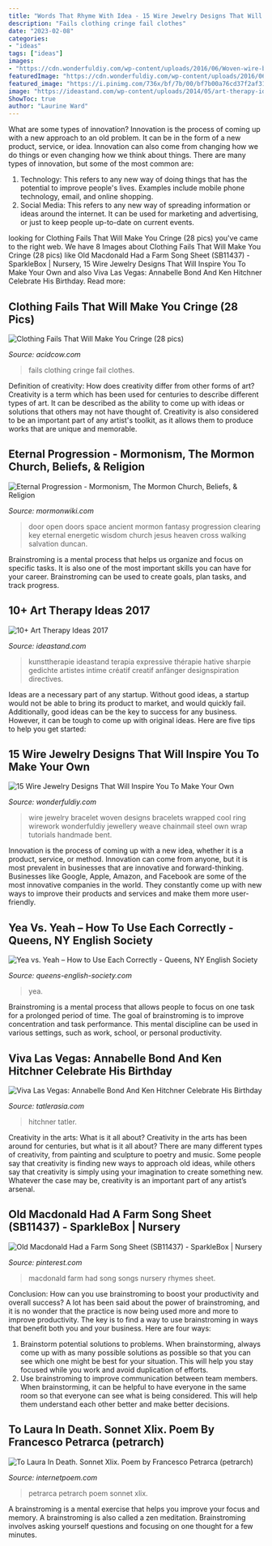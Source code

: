 ```yaml
---
title: "Words That Rhyme With Idea - 15 Wire Jewelry Designs That Will Inspire You To Make Your Own"
description: "Fails clothing cringe fail clothes"
date: "2023-02-08"
categories:
- "ideas"
tags: ["ideas"]
images:
- "https://cdn.wonderfuldiy.com/wp-content/uploads/2016/06/Woven-wire-bracelet.jpg"
featuredImage: "https://cdn.wonderfuldiy.com/wp-content/uploads/2016/06/Woven-wire-bracelet.jpg"
featured_image: "https://i.pinimg.com/736x/bf/7b/00/bf7b00a76cd37f2af31e774041f2f8a0.jpg"
image: "https://ideastand.com/wp-content/uploads/2014/05/art-therapy-ideas/4-art-therapy-ideas.jpg"
ShowToc: true
author: "Laurine Ward"
---
```



What are some types of innovation?
Innovation is the process of coming up with a new approach to an old problem. It can be in the form of a new product, service, or idea. Innovation can also come from changing how we do things or even changing how we think about things. There are many types of innovation, but some of the most common are: 
1) Technology: This refers to any new way of doing things that has the potential to improve people's lives. Examples include mobile phone technology, email, and online shopping. 
2) Social Media: This refers to any new way of spreading information or ideas around the internet. It can be used for marketing and advertising, or just to keep people up-to-date on current events.

	

		
looking for Clothing Fails That Will Make You Cringe (28 pics) you've came to the right web. We have 8 Images about Clothing Fails That Will Make You Cringe (28 pics) like Old Macdonald Had a Farm Song Sheet (SB11437) - SparkleBox | Nursery, 15 Wire Jewelry Designs That Will Inspire You To Make Your Own and also Viva Las Vegas: Annabelle Bond And Ken Hitchner Celebrate His Birthday. Read more:
		
    
## Clothing Fails That Will Make You Cringe (28 Pics)

<img loading=lazy src="https://cdn.acidcow.com/pics/20170802/fail_clothes_08.jpg" onerror="this.onerror=null;this.src='https://tse3.mm.bing.net/th?id=OIP.GbvhY9D4xBzK-bUOdUY5pQHaNK&amp;pid=15.1';" alt="Clothing Fails That Will Make You Cringe (28 pics)">

_Source: acidcow.com_

>fails clothing cringe fail clothes. 

	

Definition of creativity: How does creativity differ from other forms of art?
Creativity is a term which has been used for centuries to describe different types of art. It can be described as the ability to come up with ideas or solutions that others may not have thought of. Creativity is also considered to be an important part of any artist's toolkit, as it allows them to produce works that are unique and memorable.

    
## Eternal Progression - Mormonism, The Mormon Church, Beliefs, &amp; Religion

<img loading=lazy src="http://www.mormonwiki.com/wiki/images/e/e4/Ancient_wooden_door.jpg" onerror="this.onerror=null;this.src='https://tse1.mm.bing.net/th?id=OIP.56KeZGgGI2f0ysZm0d_V0gHaLB&amp;pid=15.1';" alt="Eternal Progression - Mormonism, The Mormon Church, Beliefs, &amp; Religion">

_Source: mormonwiki.com_

>door open doors space ancient mormon fantasy progression clearing key eternal energetic wisdom church jesus heaven cross walking salvation duncan. 

	

Brainstroming is a mental process that helps us organize and focus on specific tasks. It is also one of the most important skills you can have for your career. Brainstroming can be used to create goals, plan tasks, and track progress.

    
## 10+ Art Therapy Ideas 2017

<img loading=lazy src="https://ideastand.com/wp-content/uploads/2014/05/art-therapy-ideas/4-art-therapy-ideas.jpg" onerror="this.onerror=null;this.src='https://tse1.mm.bing.net/th?id=OIP.obl4Kuo7395PjNi2XFPH7gHaMH&amp;pid=15.1';" alt="10+ Art Therapy Ideas 2017">

_Source: ideastand.com_

>kunsttherapie ideastand terapia expressive thérapie hative sharpie gedichte artistes intime créatif creatif anfänger designspiration directives. 

	

Ideas are a necessary part of any startup. Without good ideas, a startup would not be able to bring its product to market, and would quickly fail. Additionally, good ideas can be the key to success for any business. However, it can be tough to come up with original ideas. Here are five tips to help you get started: 

    
## 15 Wire Jewelry Designs That Will Inspire You To Make Your Own

<img loading=lazy src="https://cdn.wonderfuldiy.com/wp-content/uploads/2016/06/Woven-wire-bracelet.jpg" onerror="this.onerror=null;this.src='https://tse2.mm.bing.net/th?id=OIP.kv6YhKJ8Qvm7KTb86SuS8QHaJ4&amp;pid=15.1';" alt="15 Wire Jewelry Designs That Will Inspire You To Make Your Own">

_Source: wonderfuldiy.com_

>wire jewelry bracelet woven designs bracelets wrapped cool ring wirework wonderfuldiy jewellery weave chainmail steel own wrap tutorials handmade bent. 

	

Innovation is the process of coming up with a new idea, whether it is a product, service, or method. Innovation can come from anyone, but it is most prevalent in businesses that are innovative and forward-thinking. Businesses like Google, Apple, Amazon, and Facebook are some of the most innovative companies in the world. They constantly come up with new ways to improve their products and services and make them more user-friendly.

    
## Yea Vs. Yeah – How To Use Each Correctly - Queens, NY English Society

<img loading=lazy src="https://www.queens-english-society.com/wp-content/uploads/2020/04/yea-versus-yeah.png" onerror="this.onerror=null;this.src='https://tse1.mm.bing.net/th?id=OIP.yK5nO-k-3teEDL2lGU70PgHaDt&amp;pid=15.1';" alt="Yea vs. Yeah – How to Use Each Correctly - Queens, NY English Society">

_Source: queens-english-society.com_

>yea. 

	

Brainstroming is a mental process that allows people to focus on one task for a prolonged period of time. The goal of brainstroming is to improve concentration and task performance. This mental discipline can be used in various settings, such as work, school, or personal productivity.

    
## Viva Las Vegas: Annabelle Bond And Ken Hitchner Celebrate His Birthday

<img loading=lazy src="https://cdn.tatlerasia.com/asiatatler/i/hk/2020/09/10160550-patricia-tung-gaw-and-annabelle-bond_cover_1333x2000.jpg" onerror="this.onerror=null;this.src='https://tse2.mm.bing.net/th?id=OIP.HTkJTXXW9x6T-GQDOENNxwHaLH&amp;pid=15.1';" alt="Viva Las Vegas: Annabelle Bond And Ken Hitchner Celebrate His Birthday">

_Source: tatlerasia.com_

>hitchner tatler. 

	

Creativity in the arts: What is it all about?
Creativity in the arts has been around for centuries, but what is it all about? There are many different types of creativity, from painting and sculpture to poetry and music. Some people say that creativity is finding new ways to approach old ideas, while others say that creativity is simply using your imagination to create something new. Whatever the case may be, creativity is an important part of any artist’s arsenal.

    
## Old Macdonald Had A Farm Song Sheet (SB11437) - SparkleBox | Nursery

<img loading=lazy src="https://i.pinimg.com/736x/bf/7b/00/bf7b00a76cd37f2af31e774041f2f8a0.jpg" onerror="this.onerror=null;this.src='https://tse1.mm.bing.net/th?id=OIP.0r06bLHX0r0e2OAuiAr5xAHaKe&amp;pid=15.1';" alt="Old Macdonald Had a Farm Song Sheet (SB11437) - SparkleBox | Nursery">

_Source: pinterest.com_

>macdonald farm had song songs nursery rhymes sheet. 

	

Conclusion: How can you use brainstroming to boost your productivity and overall success?
A lot has been said about the power of brainstroming, and it is no wonder that the practice is now being used more and more to improve productivity. The key is to find a way to use brainstroming in ways that benefit both you and your business. Here are four ways: 
1. Brainstorm potential solutions to problems. When brainstorming, always come up with as many possible solutions as possible so that you can see which one might be best for your situation. This will help you stay focused while you work and avoid duplication of efforts. 
2. Use brainstroming to improve communication between team members. When brainstorming, it can be helpful to have everyone in the same room so that everyone can see what is being considered. This will help them understand each other better and make better decisions. 

    
## To Laura In Death. Sonnet Xlix. Poem By Francesco Petrarca (petrarch)

<img loading=lazy src="https://internetpoem.com/img/poems/578/to-laura-in-death-sonnet-xlix-poem-by-francesco-petrarca-petrarch.png" onerror="this.onerror=null;this.src='https://tse2.mm.bing.net/th?id=OIP.Vrmm7Me_LmUrHt8qzoeqxwHaKL&amp;pid=15.1';" alt="To Laura In Death. Sonnet Xlix. Poem by Francesco Petrarca (petrarch)">

_Source: internetpoem.com_

>petrarca petrarch poem sonnet xlix. 

	

A brainstroming is a mental exercise that helps you improve your focus and memory. A brainstroming is also called a zen meditation. Brainstroming involves asking yourself questions and focusing on one thought for a few minutes.

